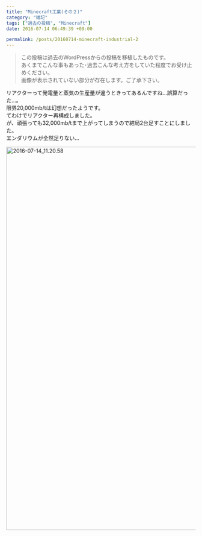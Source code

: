 ```yaml
---
title: "Minecraft工業(その２)"
category: "雑記"
tags: ["過去の投稿", "Minecraft"]
date: 2016-07-14 06:49:39 +09:00

permalink: /posts/20160714-minecraft-industrial-2
---
```


> この投稿は過去のWordPressからの投稿を移植したものです。  
> あくまでこんな事もあった･過去こんな考え方をしていた程度でお受け止めください。  
> 画像が表示されていない部分が存在します。ご了承下さい。

リアクターって発電量と蒸気の生産量が違うときってあるんですね…誤算だった…。  
限界20,000mb/tは幻想だったようです。  
てわけでリアクター再構成しました。  
が、頑張っても32,000mb/tまで上がってしまうので結局2台足すことにしました。  
エンダリウムが全然足りない…


[<img loading="lazy" class="alignnone size-full wp-image-2138" src="http://blog.ingen084.net/wp-content/uploads/2016/07/2016-07-14_11.20.58.png" alt="2016-07-14_11.20.58" width="1920" height="1017" srcset="http://localhost:8000/wp-content/uploads/2016/07/2016-07-14_11.20.58.png 1920w, http://localhost:8000/wp-content/uploads/2016/07/2016-07-14_11.20.58-300x159.png 300w, http://localhost:8000/wp-content/uploads/2016/07/2016-07-14_11.20.58-768x407.png 768w, http://localhost:8000/wp-content/uploads/2016/07/2016-07-14_11.20.58-1024x542.png 1024w" sizes="(max-width: 1920px) 100vw, 1920px" />][1]

 [1]: http://blog.ingen084.net/wp-content/uploads/2016/07/2016-07-14_11.20.58.png
